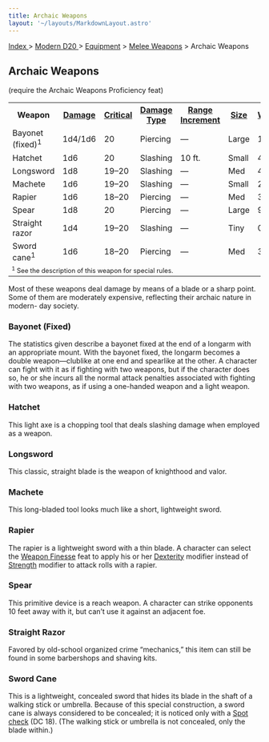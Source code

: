 ```yaml
---
title: Archaic Weapons
layout: '~/layouts/MarkdownLayout.astro'
---
```


[ Index ](/) > [ Modern D20 ](/modern.d20.srd) > [Equipment](/modern.d20.srd/equipment) > [Melee Weapons](/modern.d20.srd/equipment/weapons.melee) > Archaic Weapons

## Archaic Weapons

(require the Archaic Weapons Proficiency feat)


<table> <tr><th> Weapon</th><th> <a href="/modern.d20.srd/equipment/weapons.melee">Damage</a></th><th> <a href="/modern.d20.srd/equipment/weapons.melee">Critical</a></th><th> <a href="/modern.d20.srd/equipment/weapons.melee">Damage Type</a></th><th> <a href="/modern.d20.srd/equipment/weapons.melee">Range Increment</a></th><th> <a href="/modern.d20.srd/equipment/weapons.melee">Size</a></th><th> <a href="/modern.d20.srd/equipment/weapons.melee">Weight</a></th><th> <a href="/modern.d20.srd/equipment/weapons.melee">Purchase DC</a></th><th> <a href="/modern.d20.srd/equipment/weapons.melee">Restriction </a></th> </tr> <tr><td> Bayonet (fixed)<sup>1</sup></td><td> 1d4/1d6</td><td> 20</td><td> Piercing</td><td> —</td><td> Large</td><td> 1 lb.</td><td> 7</td><td> — </td></tr> <tr><td> Hatchet</td><td> 1d6</td><td> 20</td><td> Slashing</td><td> 10 ft.</td><td> Small</td><td> 4 lb.</td><td> 4</td><td> — </td></tr> <tr><td> Longsword</td><td> 1d8</td><td> 19–20</td><td> Slashing</td><td> —</td><td> Med</td><td> 4 lb.</td><td> 11</td><td> — </td></tr> <tr><td> Machete</td><td> 1d6</td><td> 19–20</td><td> Slashing</td><td> —</td><td> Small</td><td> 2 lb.</td><td> 5</td><td> — </td></tr> <tr><td> Rapier</td><td> 1d6</td><td> 18–20</td><td> Piercing</td><td> —</td><td> Med</td><td> 3 lb.</td><td> 10</td><td> — </td></tr> <tr><td> Spear</td><td> 1d8</td><td> 20</td><td> Piercing</td><td> —</td><td> Large</td><td> 9 lb.</td><td> 6</td><td> — </td></tr> <tr><td> Straight razor</td><td> 1d4</td><td> 19–20</td><td> Slashing</td><td> —</td><td> Tiny</td><td> 0.5 lb.</td><td> 4</td><td> — </td></tr> <tr><td> Sword cane<sup>1</sup></td><td> 1d6</td><td> 18–20</td><td> Piercing</td><td> —</td><td> Med</td><td> 3 lb.</td><td> 9</td><td> — </td></tr> <tr><td colspan="9" style="text-align: left; font-size: .8em;"> <sup>1</sup> See the description of this weapon for special rules. </td></tr> </table>


Most of these weapons deal damage by means of a blade or a sharp point. Some
of them are moderately expensive, reflecting their archaic nature in modern-
day society.

### Bayonet (Fixed)

The statistics given describe a bayonet fixed at the end of a longarm with an
appropriate mount. With the bayonet fixed, the longarm becomes a double
weapon—clublike at one end and spearlike at the other. A character can fight
with it as if fighting with two weapons, but if the character does so, he or
she incurs all the normal attack penalties associated with fighting with two
weapons, as if using a one-handed weapon and a light weapon.

### Hatchet

This light axe is a chopping tool that deals slashing damage when employed as
a weapon.

### Longsword

This classic, straight blade is the weapon of knighthood and valor.

### Machete

This long-bladed tool looks much like a short, lightweight sword.

### Rapier

The rapier is a lightweight sword with a thin blade. A character can select
the [Weapon Finesse](/modern.d20.srd/feats/weapon.finesse) feat to apply his
or her [Dexterity](/modern.d20.srd/basics/ability.scores) modifier instead of
[Strength](/modern.d20.srd/basics/ability.scores) modifier to attack rolls
with a rapier.

### Spear

This primitive device is a reach weapon. A character can strike opponents 10
feet away with it, but can’t use it against an adjacent foe.

### Straight Razor

Favored by old-school organized crime “mechanics,” this item can still be
found in some barbershops and shaving kits.

### Sword Cane

This is a lightweight, concealed sword that hides its blade in the shaft of a
walking stick or umbrella. Because of this special construction, a sword cane
is always considered to be concealed; it is noticed only with a
[Spot](/modern.d20.srd/skills/spot)
[check](/modern.d20.srd/skills/skill.basics.php#skill) (DC 18). (The walking
stick or umbrella is not concealed, only the blade within.)

